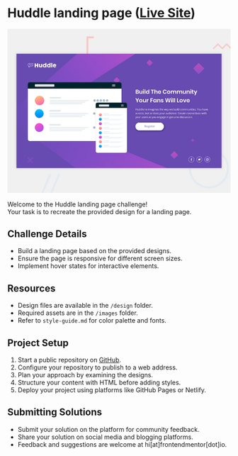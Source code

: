 # Huddle landing page (<a href="https://jolly-sable-01b349.netlify.app/" target="_blank"><ins>Live Site</ins></a>)


![Design preview for the Huddle landing page with single introductory section](./design/desktop-preview.jpg)

Welcome to the Huddle landing page challenge! 
<br>Your task is to recreate the provided design for a landing page.

## Challenge Details

- Build a landing page based on the provided designs.
- Ensure the page is responsive for different screen sizes.
- Implement hover states for interactive elements.

## Resources

- Design files are available in the `/design` folder.
- Required assets are in the `/images` folder.
- Refer to `style-guide.md` for color palette and fonts.

## Project Setup

1. Start a public repository on [GitHub](https://github.com/).
2. Configure your repository to publish to a web address.
3. Plan your approach by examining the designs.
4. Structure your content with HTML before adding styles.
5. Deploy your project using platforms like GitHub Pages or Netlify.

## Submitting Solutions

- Submit your solution on the platform for community feedback.
- Share your solution on social media and blogging platforms.
- Feedback and suggestions are welcome at hi[at]frontendmentor[dot]io.

